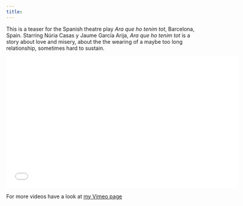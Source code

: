 ```yaml
---
title:
---
```


This is a teaser for the Spanish theatre play *Ara que ho tenim tot*, Barcelona, Spain. Starring Núria Casas y Jaume García Arija, *Ara que ho tenim tot* is a story about love and misery, about the the wearing of a maybe too long relationship, sometimes hard to sustain. 

<iframe src="//player.vimeo.com/video/105800485?byline=0&title=0&badge=0" width="620" height="350" frameborder="0" webkitallowfullscreen mozallowfullscreen allowfullscreen></iframe>

For more videos have a look at [my Vimeo page](http://vimeo.com/fabriziotappero)
